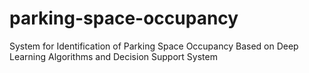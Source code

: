 # parking-space-occupancy
System for Identification of Parking Space Occupancy Based on Deep Learning Algorithms and Decision Support System
